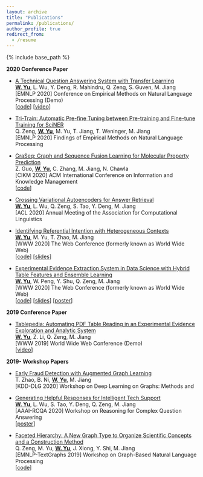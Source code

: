 ```yaml
---
layout: archive
title: "Publications"
permalink: /publications/
author_profile: true
redirect_from:
  - /resume
---
```


{% include base_path %}

**2020 Conference Paper**

* <font color="#000066">[A Technical Question Answering System with Transfer Learning]()</font> <br>
  **<u>W. Yu</u>**, L. Wu, Y. Deng, R. Mahindru, Q. Zeng, S. Guven, M. Jiang <br>
  [EMNLP 2020] Conference on Empirical Methods on Natural Language Processing  (Demo) <br>
  \[[code]()\] \[[video]()\]

* [Tri-Train: Automatic Pre-fine Tuning between Pre-training and Fine-tune Training for SciNER]() <br>
  Q. Zeng, **<u>W. Yu</u>**, M. Yu, T. Jiang, T. Weninger, M. Jiang <br>
  [EMNLP 2020] Findings of Empirical Methods on Natural Language Processing

* [GraSeq: Graph and Sequence Fusion Learning for Molecular Property Prediction](http://www.meng-jiang.com/pubs/graseq-cikm20/graseq-cikm20-paper.pdf) <br>
  Z. Guo, **<u>W. Yu</u>**, C. Zhang, M. Jiang, N. Chawla <br>
  [CIKM 2020] ACM International Conference on Information and Knowledge Management <br>
  \[[code](https://github.com/zhichunguo/GraSeq)\]

* [Crossing Variational Autoencoders for Answer Retrieval](https://arxiv.org/pdf/2005.02557.pdf) <br>
  **<u>W. Yu</u>**, L. Wu, Q. Zeng, S. Tao, Y. Deng, M. Jiang <br>
  [ACL 2020] Annual Meeting of the Association for Computational Linguistics

* [Identifying Referential Intention with Heterogeneous Contexts](/papers/C3_WWW_2020.pdf) <br>
  **<u>W. Yu</u>**, M. Yu, T. Zhao, M. Jiang <br>
  [WWW 2020] The Web Conference (formerly known as World Wide Web) <br>
  \[[code](https://github.com/dmsquare/ReferInt)\] \[[slides](/slides/C3_WWW_2020.pdf)\]

* [Experimental Evidence Extraction System in Data Science with Hybrid Table Features and Ensemble Learning](/papers/C2_WWW_2020.pdf) <br>
  **<u>W. Yu</u>**, W. Peng, Y. Shu, Q. Zeng, M. Jiang <br>
  [WWW 2020] The Web Conference (formerly known as World Wide Web) <br>
  \[[code](https://github.com/dmsquare/Tablepedia)\] \[[slides](/slides/C2_WWW_2020_slides.pdf)\] \[[poster](/poster/C2_WWW_2020_poster.pdf)\]

**2019 Conference Paper**

* [Tablepedia: Automating PDF Table Reading in an Experimental Evidence Exploration and Analytic System](/papers/C1_WWW_2019.pdf) <br>
  **<u>W. Yu</u>**, Z. Li, Q. Zeng, M. Jiang <br>
  [WWW 2019] World Wide Web Conference (Demo) <br>
  \[[video](https://vimeo.com/310162310)\]

**2019- Workshop Papers**

* [Early Fraud Detection with Augmented Graph Learning](https://tzhao.io/files/papers/DLG20_EarlyFraud.pdf) <br>
  T. Zhao, B. Ni, **<u>W. Yu</u>**, M. Jiang <br>
  [KDD-DLG 2020] Workshop on Deep Learning on Graphs: Methods and

* [Generating Helpful Responses for Intelligent Tech Support](/papers/W2_RCQA_2020.pdf) <br>
  **<u>W. Yu</u>**, L. Wu, S. Tao, Y. Deng, Q. Zeng, M. Jiang <br>
  [AAAI-RCQA 2020] Workshop on Reasoning for Complex Question Answering <br>
  \[[poster](/poster/W2_RCQA_2020_poster.pdf)\]

* [Faceted Hierarchy: A New Graph Type to Organize Scientific Concepts and a Construction Method]() <br>
  Q. Zeng, M. Yu, **<u>W. Yu</u>**, J. Xiong, Y. Shi, M. Jiang <br>
  [EMNLP-TextGraphs 2019] Workshop on Graph-Based Natural Language Processing <br>
  \[[code](https://github.com/QingkaiZeng/HiGrowth)\]


